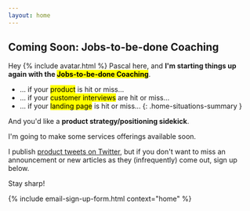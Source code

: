 ```yaml
---
layout: home
---
```


## Coming Soon: Jobs-to-be-done Coaching

<div class="home-personal-intro" markdown="block">

Hey {% include avatar.html %} Pascal here, and **I'm starting things up again with the <mark>Jobs-to-be-done Coaching</mark>**.

* <span>&hellip;</span> if your <mark>product</mark> is hit or miss...  
* <span>&hellip;</span> if your <mark>customer interviews</mark> are hit or miss...   
* <span>&hellip;</span> if your <mark>landing page</mark> is hit or miss...
{: .home-situations-summary }

And you'd like a **product strategy/positioning sidekick**.

I'm going to make some services offerings available soon.

I publish [product tweets on Twitter][twitter], but if you don't want to miss an announcement or new articles as they (infrequently) come out, sign up below.

Stay sharp!

</div>

[twitter]: https://twitter.com/pascallaliberte

{% include email-sign-up-form.html context="home" %}
